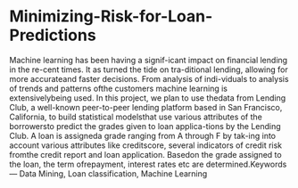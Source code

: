 # Minimizing-Risk-for-Loan-Predictions

Machine  learning  has  been  having  a  signif-icant  impact  on  financial  lending  in  the  re-cent  times.    It  as  turned  the  tide  on  tra-ditional lending,  allowing for more accurateand  faster  decisions.   From  analysis  of  indi-viduals to analysis of trends and patterns ofthe customers machine learning is extensivelybeing used. In this project, we plan to use thedata from Lending Club, a well-known peer-to-peer lending platform based in San Francisco,  California,  to  build  statistical  modelsthat use various attributes of the borrowersto  predict  the  grades  given  to  loan  applica-tions by the Lending Club. A loan is assigneda  grade  ranging  from  A  through  F  by  tak-ing into account various attributes like creditscore,  several  indicators  of  credit  risk  fromthe credit report and loan application.  Basedon the grade assigned to the loan, the term ofrepayment, interest rates etc are determined.Keywords—  Data  Mining,  Loan  classification, Machine Learning

